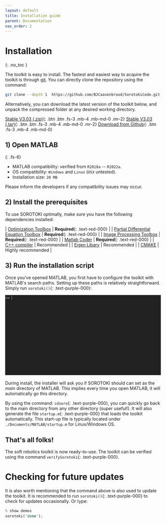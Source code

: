 ```yaml
---
layout: default
title: Installation guide
parent: Documentation
nav_order: 2
---
```


# Installation
{: .no_toc }

The toolkit is easy to install. The fastest and easiest way to acquire the toolkit is through [git](https://git-scm.com/downloads). You can directly clone the repository using the command:

```bash
git clone --depth 1  https://github.com/BJCaasenbrood/SorotokiCode.git
```

Alternatively, you can download the latest version of the toolkit below, and unpack the compressed folder at any desired working directory.

[Stable V3.03 (.zip)](https://github.com/BJCaasenbrood/SorotokiCode/zipball/master){: .btn .btn .fs-3 .mb-4 .mb-md-0 .mr-2}  [Stable V3.03 (.tar)](https://github.com/BJCaasenbrood/SorotokiCode/tarball/master){: .btn .btn .fs-3 .mb-4 .mb-md-0 .mr-2} [Download from Github](https://github.com/BJCaasenbrood/SorotokiCode){: .btn .fs-3 .mb-4 .mb-md-0}  


## 1) Open MATLAB
{: .fs-6}
- MATLAB compatibility: verified from `R2018a` -- `R2022a`.
- OS compatibility: `Windows` and `Linux` (`OSX` untested).
- Installation size: `20 MB`

Please inform the developers if any compatibility issues may occur.

## 2) Install the prerequisites
To use SOROTOKI optimally, make sure you have the following dependencies installed:

| [Optimization Toolbox](https://nl.mathworks.com/products/optimization.html) | **Required**{: .text-red-000} |
| [Partial Differential Equation Toolbox](https://nl.mathworks.com/products/pde.html) | **Required**{: .text-red-000} |
| [Image Processing Toolbox](https://nl.mathworks.com/products/image.html) | **Required**{: .text-red-000} |
| [Matlab Coder](https://www.mathworks.com/products/matlab-coder.html) | **Required**{: .text-red-000}  |
| [C++ compiler](http://mingw-w64.org/doku.php/start) | Recommended |
| [Eigen Libary](https://eigen.tuxfamily.org/index.php?title=Main_Page) | Recommended |
| [CMAKE](https://cmake.org/) | Highly recommended |

## 3) Run the installation script

Once you've opened MATLAB, you first have to configure the toolkit with MATLAB's search paths. Setting up these paths is relatively straightforward. Simply run `sorotoki()`{: .text-purple-000}:

<img src="./img/installing.gif" width="725">

During install, the installer will ask you if SOROTOKI should can set as the *main* directory of MATLAB. This implies every time you open MATLAB, it will automatically go this directory.

By using the command: `cdsoro`{: .text-purple-000}, you can quickly go back to the main directory from any other directory (super useful!). It will also generate the file `startup.m`{: .text-purple-000} that loads the toolkit automatically. This start-up file is typically located under `./Documents/MATLAB/startup.m` for Linux/Windows OS.

## That's all folks!
The soft robotics toolkit is now ready-to-use. The toolkit can be verified using the command `verifySorotoki`{: .text-purple-000}.

# Checking for future updates
It is also worth mentioning that the command above is also used to update the toolkit. It is recommended to run `sorotoki()`{: .text-purple-000} to check for updates occasionally. Or type:

```rust
% show demos
sorotoki('demo');
```

